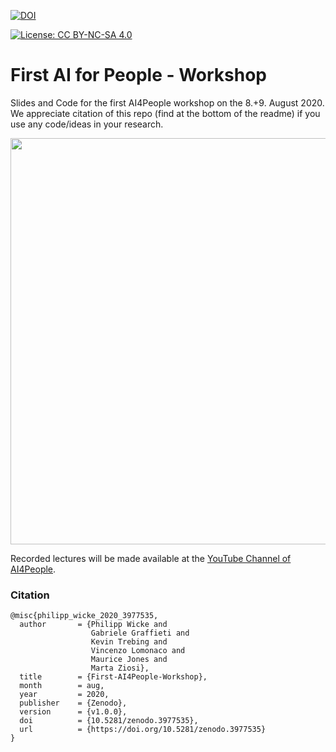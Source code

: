 [![DOI](https://zenodo.org/badge/DOI/10.5281/zenodo.3977535.svg)](https://doi.org/10.5281/zenodo.3977535)

[![License: CC BY-NC-SA 4.0](https://licensebuttons.net/l/by-nc-sa/4.0/80x15.png)](https://creativecommons.org/licenses/by-nc-sa/4.0/)



# First AI for People - Workshop
Slides and Code for the first AI4People workshop on the 8.+9. August 2020. We appreciate citation of this repo (find at the bottom of the readme) if you use any code/ideas in your research.

<img src="https://i.imgur.com/CLM9nQL.jpg" width="650">

Recorded lectures will be made available at the [YouTube Channel of AI4People](https://www.youtube.com/channel/UC9Z4HmNVDFfTYx0OdW4ZAgw).

### Citation
```
@misc{philipp_wicke_2020_3977535,
  author       = {Philipp Wicke and
                  Gabriele Graffieti and
                  Kevin Trebing and
                  Vincenzo Lomonaco and
                  Maurice Jones and
                  Marta Ziosi},
  title        = {First-AI4People-Workshop},
  month        = aug,
  year         = 2020,
  publisher    = {Zenodo},
  version      = {v1.0.0},
  doi          = {10.5281/zenodo.3977535},
  url          = {https://doi.org/10.5281/zenodo.3977535}
}
```
